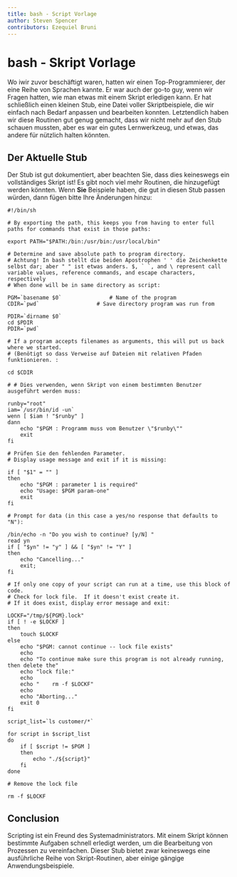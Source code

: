 ```yaml
---
title: bash - Script Vorlage
author: Steven Spencer
contributors: Ezequiel Bruni
---
```


# bash - Skript Vorlage

Wo iwir zuvor beschäftigt waren, hatten wir einen Top-Programmierer, der eine Reihe von Sprachen kannte. Er war auch der go-to guy, wenn wir Fragen hatten, wie man etwas mit einem Skript erledigen kann. Er hat schließlich einen kleinen Stub, eine Datei voller Skriptbeispiele, die wir einfach nach Bedarf anpassen und bearbeiten konnten. Letztendlich haben wir diese Routinen gut genug gemacht, dass wir nicht mehr auf den Stub schauen mussten, aber es war ein gutes Lernwerkzeug, und etwas, das andere für nützlich halten könnten.

## Der Aktuelle Stub

Der Stub ist gut dokumentiert, aber beachten Sie, dass dies keineswegs ein vollständiges Skript ist! Es gibt noch viel mehr Routinen, die hinzugefügt werden könnten. Wenn **Sie** Beispiele haben, die gut in diesen Stub passen würden, dann fügen bitte Ihre Änderungen hinzu:

```
#!/bin/sh

# By exporting the path, this keeps you from having to enter full paths for commands that exist in those paths:

export PATH="$PATH:/bin:/usr/bin:/usr/local/bin"

# Determine and save absolute path to program directory.
# Achtung! In bash stellt die beiden Apostrophen ' ' die Zeichenkette selbst dar; aber " " ist etwas anders. $, ` `, and \ represent call variable values, reference commands, and escape characters, respectively
# When done will be in same directory as script:

PGM=`basename $0`               # Name of the program
CDIR=`pwd`                  # Save directory program was run from

PDIR=`dirname $0`
cd $PDIR
PDIR=`pwd`

# If a program accepts filenames as arguments, this will put us back where we started.
# (Benötigt so dass Verweise auf Dateien mit relativen Pfaden funktionieren. :

cd $CDIR

# # Dies verwenden, wenn Skript von einem bestimmten Benutzer ausgeführt werden muss:

runby="root"
iam=`/usr/bin/id -un`
wenn [ $iam ! "$runby" ]
dann
    echo "$PGM : Programm muss vom Benutzer \"$runby\""
    exit
fi

# Prüfen Sie den fehlenden Parameter.
# Display usage message and exit if it is missing:

if [ "$1" = "" ]
then
    echo "$PGM : parameter 1 is required"
    echo "Usage: $PGM param-one"
    exit
fi

# Prompt for data (in this case a yes/no response that defaults to "N"):

/bin/echo -n "Do you wish to continue? [y/N] "
read yn
if [ "$yn" != "y" ] && [ "$yn" != "Y" ]
then
    echo "Cancelling..."
    exit;
fi

# If only one copy of your script can run at a time, use this block of code.
# Check for lock file.  If it doesn't exist create it.
# If it does exist, display error message and exit:

LOCKF="/tmp/${PGM}.lock"
if [ ! -e $LOCKF ]
then
    touch $LOCKF
else
    echo "$PGM: cannot continue -- lock file exists"
    echo
    echo "To continue make sure this program is not already running, then delete the"
    echo "lock file:"
    echo
    echo "    rm -f $LOCKF"
    echo
    echo "Aborting..."
    exit 0
fi

script_list=`ls customer/*`

for script in $script_list
do
    if [ $script != $PGM ]
    then
        echo "./${script}"
    fi
done

# Remove the lock file

rm -f $LOCKF
```

## Conclusion

Scripting ist ein Freund des Systemadministrators. Mit einem Skript können bestimmte Aufgaben schnell erledigt werden, um die Bearbeitung von Prozessen zu vereinfachen. Dieser Stub bietet zwar keineswegs eine ausführliche Reihe von Skript-Routinen, aber einige gängige Anwendungsbeispiele.

